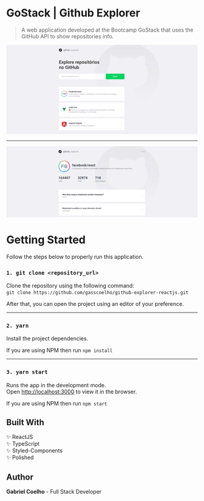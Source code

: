 # GoStack | Github Explorer

> A web application developed at the Bootcamp GoStack that uses the GitHub API to show repositories info.

![](.github/images/github-explorer-v1.png)

---

![](.github/images/github-explorer-v2.png)

# Getting Started

Follow the steps below to properly run this application.

### `1. git clone <repository_url>`

Clone the repository using the following command: <br />
`git clone https://github.com/gasscoelho/github-explorer-reactjs.git`

After that, you can open the project using an editor of your preference.

---

### `2. yarn`

Install the project dependencies.

If you are using NPM then run `npm install`

---

### `3. yarn start`

Runs the app in the development mode.<br />
Open [http://localhost:3000](http://localhost:3000) to view it in the browser.

If you are using NPM then run `npm start`

## Built With

✨ ReactJS <br />
✨ TypeScript <br />
✨ Styled-Components <br />
✨ Polished <br />

## Author

**Gabriel Coelho** - Full Stack Developer
